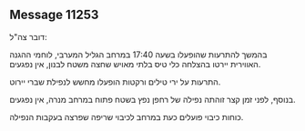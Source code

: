 ## Message 11253

דובר צה"ל:

בהמשך להתרעות שהופעלו בשעה 17:40 במרחב הגליל המערבי, לוחמי ההגנה האווירית יירטו בהצלחה כלי טיס בלתי מאויש שחצה משטח לבנון, אין נפגעים. 

התרעות על ירי טילים ורקטות הופעלו מחשש לנפילת שברי יירוט.

בנוסף, לפני זמן קצר זוהתה נפילה של רחפן נפץ בשטח פתוח במרחב מנרה, אין נפגעים.

כוחות כיבוי פועלים כעת במרחב לכיבוי שריפה שפרצה בעקבות הנפילה.

